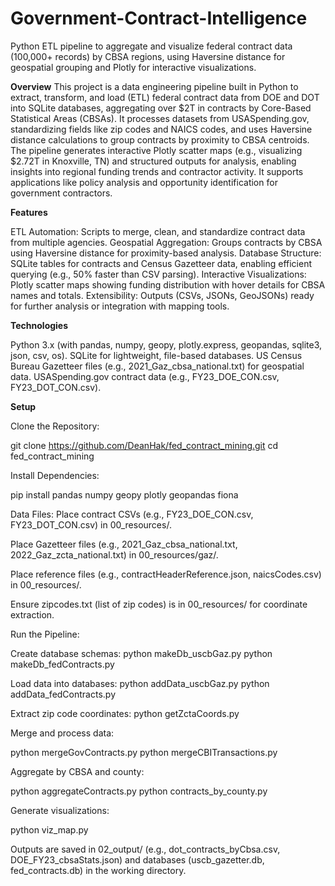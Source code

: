 # Government-Contract-Intelligence

Python ETL pipeline to aggregate and visualize federal contract data (100,000+ records) by CBSA regions, using Haversine distance for geospatial grouping and Plotly for interactive visualizations.

**Overview**
This project is a data engineering pipeline built in Python to extract, transform, and load (ETL) federal contract data from DOE and DOT into SQLite databases, aggregating over $2T in contracts by Core-Based Statistical Areas (CBSAs). It processes datasets from USASpending.gov, standardizing fields like zip codes and NAICS codes, and uses Haversine distance calculations to group contracts by proximity to CBSA centroids. The pipeline generates interactive Plotly scatter maps (e.g., visualizing $2.72T in Knoxville, TN) and structured outputs for analysis, enabling insights into regional funding trends and contractor activity. It supports applications like policy analysis and opportunity identification for government contractors.

**Features**

ETL Automation: Scripts to merge, clean, and standardize contract data from multiple agencies.
Geospatial Aggregation: Groups contracts by CBSA using Haversine distance for proximity-based analysis.
Database Structure: SQLite tables for contracts and Census Gazetteer data, enabling efficient querying (e.g., 50% faster than CSV parsing).
Interactive Visualizations: Plotly scatter maps showing funding distribution with hover details for CBSA names and totals.
Extensibility: Outputs (CSVs, JSONs, GeoJSONs) ready for further analysis or integration with mapping tools.


**Technologies**

Python 3.x (with pandas, numpy, geopy, plotly.express, geopandas, sqlite3, json, csv, os).
SQLite for lightweight, file-based databases.
US Census Bureau Gazetteer files (e.g., 2021_Gaz_cbsa_national.txt) for geospatial data.
USASpending.gov contract data (e.g., FY23_DOE_CON.csv, FY23_DOT_CON.csv).


**Setup**

Clone the Repository:

git clone https://github.com/DeanHak/fed_contract_mining.git
cd fed_contract_mining

Install Dependencies:

pip install pandas numpy geopy plotly geopandas fiona


Data Files:
Place contract CSVs (e.g., FY23_DOE_CON.csv, FY23_DOT_CON.csv) in 00_resources/.

Place Gazetteer files (e.g., 2021_Gaz_cbsa_national.txt, 2022_Gaz_zcta_national.txt) in 00_resources/gaz/.

Place reference files (e.g., contractHeaderReference.json, naicsCodes.csv) in 00_resources/.

Ensure zipcodes.txt (list of zip codes) is in 00_resources/ for coordinate extraction.


Run the Pipeline:


Create database schemas:
python makeDb_uscbGaz.py
python makeDb_fedContracts.py


Load data into databases:
python addData_uscbGaz.py
python addData_fedContracts.py


Extract zip code coordinates:
python getZctaCoords.py

Merge and process data:

python mergeGovContracts.py
python mergeCBITransactions.py



Aggregate by CBSA and county:

python aggregateContracts.py
python contracts_by_county.py


Generate visualizations:

python viz_map.py

Outputs are saved in 02_output/ (e.g., dot_contracts_byCbsa.csv, DOE_FY23_cbsaStats.json) and databases (uscb_gazetter.db, fed_contracts.db) in the working directory.
